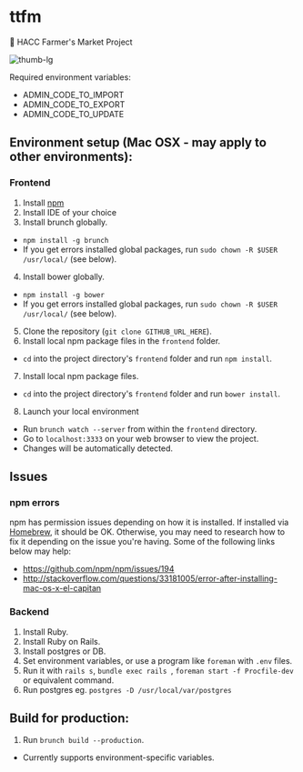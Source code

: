 # ttfm
:pineapple: HACC Farmer's Market Project

![thumb-lg](https://user-images.githubusercontent.com/1077095/30257712-b23f4892-964f-11e7-95a4-a6b9c0e4f073.jpg)


Required environment variables:
* ADMIN_CODE_TO_IMPORT
* ADMIN_CODE_TO_EXPORT
* ADMIN_CODE_TO_UPDATE


## Environment setup (Mac OSX - may apply to other environments):

### Frontend
1. Install [npm](https://nodejs.org/en/)
2. Install IDE of your choice
3. Install brunch globally.
  * `npm install -g brunch`
  * If you get errors installed global packages, run `sudo chown -R $USER /usr/local/` (see below).
4. Install bower globally.
  * `npm install -g bower`
  * If you get errors installed global packages, run `sudo chown -R $USER /usr/local/` (see below).  
5. Clone the repository (`git clone GITHUB_URL_HERE`).
6. Install local npm package files in the `frontend` folder.
  * `cd` into the project directory's `frontend` folder and run `npm install`.
7. Install local npm package files.
  * `cd` into the project directory's `frontend` folder and run `bower install`.
8. Launch your local environment
  * Run `brunch watch --server` from within the `frontend` directory.
  * Go to `localhost:3333` on your web browser to view the project.
  * Changes will be automatically detected.

## Issues
### npm errors
npm has permission issues depending on how it is installed. If installed via [Homebrew](http://brew.sh/), it should be OK. Otherwise, you may need to research how to fix it depending on the issue you're having. Some of the following links below may help:
* https://github.com/npm/npm/issues/194
* http://stackoverflow.com/questions/33181005/error-after-installing-mac-os-x-el-capitan


### Backend
1. Install Ruby.
2. Install Ruby on Rails.
3. Install postgres or DB.
3. Set environment variables, or use a program like `foreman` with `.env` files.
4. Run it with `rails s`, `bundle exec rails `, `foreman start -f Procfile-dev` or equivalent command.
5. Run postgres eg. `postgres -D /usr/local/var/postgres`

## Build for production:  
1. Run `brunch build --production`.
  * Currently supports environment-specific variables.

